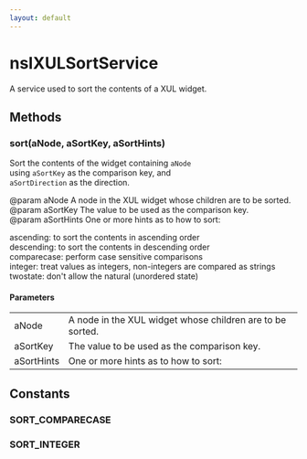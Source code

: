 ```yaml
---
layout: default
---
```


# nsIXULSortService #
  
A service used to sort the contents of a XUL widget.  
  

## Methods ##

### sort(aNode, aSortKey, aSortHints) ###
  
Sort the contents of the widget containing <code>aNode</code>  
using <code>aSortKey</code> as the comparison key, and  
<code>aSortDirection</code> as the direction.  
  
@param aNode A node in the XUL widget whose children are to be sorted.  
@param aSortKey The value to be used as the comparison key.  
@param aSortHints One or more hints as to how to sort:  
  
  ascending: to sort the contents in ascending order  
  descending: to sort the contents in descending order  
  comparecase: perform case sensitive comparisons  
  integer: treat values as integers, non-integers are compared as strings  
  twostate: don't allow the natural (unordered state)  
  

#### Parameters ####

<table>

<tr>
<td>aNode</td>
<td>A node in the XUL widget whose children are to be sorted.  
</td>
</tr>

<tr>
<td>aSortKey</td>
<td>The value to be used as the comparison key.  
</td>
</tr>

<tr>
<td>aSortHints</td>
<td>One or more hints as to how to sort:  
</td>
</tr>

</table>

## Constants ##

### SORT_COMPARECASE ###

### SORT_INTEGER ###
